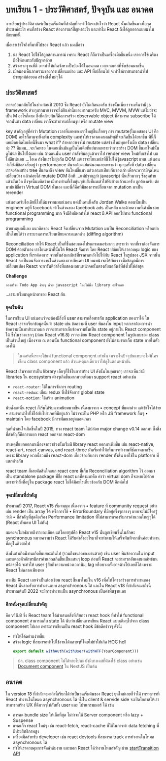 # บทเรียน 1 - ประวัติศาสตร์, ปัจจุบัน และ อนาคต

การเรียนรู้ประวัติศาสตร์เป็นจุดเริ่มต้นที่สำคัญที่จะทำให้เราเข้าใจว่า React นั้นเกิดขึ้นมาเพื่อจุดประสงค์อะไร คนที่สร้าง React ต้องการแก้ปัญหาอะไร และทำไม React ถึงได้ถูกออกแบบมาในลักษณะนี้

เมื่อเราเข้าใจถึงที่มาที่ไปของ React แล้ว ผมเชื่อว่า

1. นำ React ไปใช้ได้ถูกสถานการณ์ เพราะ React ก็ถือว่าเป็นเครื่องมือชิ้นหนึ่ง เราควรใช้เครื่องมือให้เหมาะกับปัญหาด้วย
2. สร้างรากฐานที่ดี อาจทำให้เกิดจังหวะปิ๊งป่องได้ในอนาคต เวลาเจอเคสที่ซับซ้อนมากขึ้น
3. เมื่อมองเห็นภาพรวมของการเปลี่ยนแปลง และ API ที่เปลี่ยนไป จะทำให้เราสามารถนำไปประยุกต์ต่อยอด สร้างสิ่งใหม่ๆได้

## ประวัติศาสตร์

เราจะย้อนกลับไปในช่วงก่อนปี 2010 ซึ่ง React ยังไม่เกิดนะครับ ช่วงนั้นเนี่ยเราจะเห็นว่ามี js framework ต่างๆมากมาย เราจะได้ยินคำนี้เยอะมากนะครับ MVC, MVVM, MVW แต่ไม่ว่าจะเป็น M อะไรก็ตาม สิ่งที่คล้ายกันก็คือการสร้าง observable object ที่สามารถ subscribe ได้ จากนั้นถ้า data เปลี่ยน เราก็จะทำการเปลี่ยนรูป หรือ mutate view 

key สำคัญอยู่ที่คำว่า Mutation เวลาที่แอพของเราใหญ่ขึ้นเรื่อยๆ การ mutate(ในเคสของ UI คือ DOM) อะไรก็ตามจะยิ่งเพิ่ม complexity และทำให้เราคาดเดาผลลัพธ์ที่จะเกิดขึ้นได้ยากขึ้น ทีนี้ก็เลยมีคนคิดไอเดียนี้ขึ้นมา what if? ถ้าหากว่าเราไม่ mutate แต่สร้างใหม่ทุกครั้งเมื่อ data เปลี่ยนล่ะ ?? หืมมม...จะเวิคหรอ ในตอนนั้นมันดูเป็นไอเดียที่แย่มากเพราะว่าการสร้าง DOM ขึ้นมาใหม่นั้นดูไม่น่าเป็นไปได้เลย เช่น ถ้าตอนนั้น user กำลังพิมอยู่แล้วเราไป render view ใหม่ทับเข้าไป ux ไม่ดีแน่นอน ...โอเค ถ้างั้นเราไม่ยุ่งกับ DOM แต่เราจะโยนหน้าที่นี้ไปให้ javascript แทน แน่นอนว่าก็ยังมีข้อสงสัยอยู่ว่า performance มันจะต้องแย่แน่นอนเลยเพราะว่า ทุกๆครั้งที่ data เปลี่ยน เราจะต้องสร้าง tree ที่แสดงถึง view อันใหม่ขึ้นมา แล้วเอามาเทียบกับของเก่า เพื่อจะหาว่ามีจุดไหนเปลี่ยนบ้าง แล้วค่อยไล่ mutate DOM อีกที ...แต่ปรากฏว่า javascript นั้นเร็วมากๆ ซึ่งสุดท้ายแล้วมันเวิค ถึงจุดนี้ผมคิดว่าคงมีบางท่านที่เริ่มคุ้นๆกับสิ่งที่ผมเล่าให้ฟังบ้างแล้วนะครับ ถูกต้องครับ ต่อมามันมีชื่อว่า Virtual DOM นั่นเอง และนี่ก็คือที่มีของการเปลี่ยนจาก mutation มาเป็น rerender
  
แน่นอนครับไอเดียนี้ไม่ได้มาจากผมแน่นอน แต่เป็นคนนี้ครับ Jordan Walke ตอนนั้นเป็น engineer อยู่ที่ facebook ทำในส่วนของ facebook ads เป็นหลัก และด้วยความที่เค้าชื่นชอบ functional programming มาก จึงมีอิทธิพลทำให้ react มี API ออกไปทาง functional programming

ด้วยเหตุผลนี้เอง แนวคิดของ React จึงเปลี่ยนจาก Mutation มาเป็น Reconciliation หรือแปลเป็นไทยได้ว่า กระบวนการเปรียนเทียบความแตกต่าง (diffing algorithm)

Reconciliation ทำให้ React เป็นที่ชื่นชอบของโปรแกรมเมอร์มากๆ เพราะว่า จากที่เราต้องจัดการ DOM ด้วยตัวเอง เราโยนหน้าที่นั้นให้ React จัดการ โดย React ปล่อยให้เราควบคุม logic ของ application ที่เราต้องการ จากนั้นส่งผลลัพธ์ที่เราคาดหวังไปให้กับ React ในรูปของ JSX จากนั้น React จะเป็นคนจัดการงานในส่วนของการอัพเดท UI บนหน้าจอให้กับเรา เมื่อข้อมูลมีการเปลี่ยนแปลง React จะการันตีว่าสิ่งที่แสดงผลบนหน้าจอนั้นตรงกับผลลัพธ์ที่ส่งไปให้ล่าสุด

**Challenge**
```
ลองสร้าง Todo App ง่ายๆ ด้วย javascript โดยไม่พึ่ง library อะไรเลย
```

...เรามาเริ่มมาดูหน้าตาของ React กัน

### ยุคเริ่มต้น

ในการเขียน UI แน่นอนว่าจะต้องมีสิ่งที่ user สามารถสื่อสารกับ application ของเราได้ ใน React เราจะเรียกข้อมูลนั้นว่า state เช่น ข้อความที่ user พิมลงใน input หากเราต้องการนำข้อความนั้นมาประมวลผล เราจะสามารถเก็บข้อความนั้นเป็น state อยู่ภายใน React component ได้ ซึ่งในช่วงแรกๆ (ก่อน React v16.8) เราจะเขียน React component ในรูปแบบของ class เป็นส่วนใหญ่ เนื่องจาก ณ ตอนนั้น functional component ยังไม่สามารถเก็บ state ภายในตัวเองได้

> ในคอร์สนี้เราจะใช้แต่ functional component เท่านั้น เพราะในปัจจุบันแทบจะไม่มีใครเขียน class component แล้ว ส่วนเหตุผลเดี๋ยวเราไปดูในตอนหน้ากัน

React เริ่มจากการเป็น library เล็กๆที่ใช้ในการสร้าง UI ดังนั้นในยุคแรกๆ เราจะเห็นว่ามี libraries ใน ecosystem ต่างๆเกิดขึ้นมากมายเพื่อมา support react อย่างเช่น

- `react-router`: ใช้ในการจัดการ routing
- `react-redux`: เชื่อม redux ซึ่งใช้จัดการ global state
- `react-motion`: ใช้สร้าง animation

นับตั้งแต่นั้น react ก็เริ่มได้รับความนิยมมากขึ้น เนื่องมาจาก
	• concept ที่แตกต่าง แต่เข้าใจได้ง่าย
	• สามารถนำไปใช้ได้กับโปรเจคที่มีอยู่แล้ว ไม่ว่าจะเป็น PHP หรือ JS framework อื่นๆ
	• maintain โดย facebook มีการพัฒนาอยู่ตลอดเวลา

จุดที่น่าสนใจเกิดขึ้นในปี 2015, ทาง react team ได้ปล่อย major change v0.14 ออกมา ซึ่งสิ่งที่สำคัญก็คือการแยก react ออกจาก react-dom

สาเหตุที่แยกออกมาเนื่องจากว่าช่วงนั้นเริ่มมี library react ออกมาเพิ่มขึ้น เช่น react-native, react-art, react-canvas, and react-three มันเริ่มทำให้เห็นการทำงานที่ชัดเจนมากขึ้น เพราะ library พวกนี้รวมถึง react-dom เกี่ยวข้องกับการ render ทั้งสิ้น แค่ใช้ใน platform ที่แตกต่างกัน

react team ก็เลยตัดสินใจแยก react core ที่เก็บ Reconciliation algorithm ไว้ ออกมาเป็น standalone package ที่ชื่อ react ผลที่ตามมาคือ คำว่า virtual dom ก็จะหายไปด้วย เพราะว่าสิ่งที่อยู่ใน package react ไม่ได้มีอะไรเกี่ยวข้องกับ DOM อีกต่อไป

### จุดเปลี่ยนที่สำคัญ

ประมาณปี 2017, React v15 เริ่มจนมุม เนื่องจาก
	• feature ที่ community request อย่างเช่น render เป็น array ได้ หรือการใช้ <Fragment />
	• ErrorBoundary ที่มีอยู่ครึ่งๆกลางๆ แทบจะไม่มีใครรู้ว่ามี
	• ที่สำคัญที่สุดคือเรื่อง Performance limitation ที่ไม่สามารถรองรับการคำนวณใหญ่ๆได้ (React อัพเดท UI ไม่ทัน)
  
ผมคงจะไม่อธิบายถึงรายละเอียด แต่โดยสรุปคือ React v15 นั้นถูกเขียนขึ้นในลักษะ synchronous หมายความว่า React ได้รับคำสั่งอะไรมาก็จะทำตามให้เสร็จทันทีจากนั้นค่อยทำงานที่อยู่ในคิวต่อไป

ดังนั้นถ้าเกิดมีงานเกิดขึ้นเยอะเกินไป (รวมถึงขนาดของงานด้วย) เช่น user พิมข้อความใน input และแต่ละตัวอักษรมีการคำนวณเกิดขึ้นเป็นแสนๆ loop ก่อนที่ React จะสามารถอัพเดทผลลัพธ์บนหน้าจอได้ จะทำให้ user รู้สึกถึงความหน่วงเวลาพิม, lag หรือบางครั้งอาจค้างไปเลยก็ได้ เพราะ React ไม่ฉลาดเพียงพอ

ทางทีม React เลยจำเป็นต้องเขียน react ขึ้นมาใหม่ใน v16 เพื่อให้โครงสร้างการทำงานของ React นั้นรองรับการทำงานแบบ asynchronous ได้ และใน React v18 ที่กำลังจะมาถึงนี้ ประมาณต้นปี 2022 จะมีการทำงานเป็น asynchronous เป็นค่าพื้นฐานเลย

### อีกหนึ่งจุดเปลี่ยนสำคัญ

คือ v16.8 ซึ่ง React team ได้นำเสนอสิ่งที่เรียกว่า react hook ที่ทำให้ functional component สามารถเก็บ state ได้ นับว่าเปลี่ยนการเขียน React แบบเดิมๆไปจาก class component ไปเลย เพราะการเขียนเป็น react hook มีข้อดีคร่าวๆ ดังนี้:

- ทำให้โค้ดอ่านง่ายขึ้น
- สร้าง logic ที่สามารถทำไปใช้งานได้หลายๆที่โดยไม่ทำให้เกิด HOC hell
  ```js
  export default withAuth(withUser(withWTF(YourComponent)))
  ```

> ปล. class component ไม่ได้หายไปนะ ยังมีบางเคสที่ต้องใช้ class อย่างเช่น [Document component](https://github.com/vercel/next.js/blob/8b12b174e50209b0c71e3dd588c7a0871fe79598/packages/next/pages/_document.tsx?_pjax=%23js-repo-pjax-container%2C%20div%5Bitemtype%3D%22http%3A%2F%2Fschema.org%2FSoftwareSourceCode%22%5D%20main%2C%20%5Bdata-pjax-container%5D#L164) ใน NextJS เป็นต้น

## อนาคต

ใน version 18 ที่กำลังจะมาถึงนี้เรียกได้ว่าเป็นจุดเริ่มต้นของ React ยุคใหม่เลยก็ว่าได้ เพราะการที่ React ทำงานในโหมด asynchronous ได้ ทั้งใน client & servide side จะเปิดโอกาสให้เราสามารถสร้าง UX ที่ดีมากๆให้กับทั้ง user และ โปรแกรมเมอร์ ได้ เช่น

- การลด bundle size ให้เล็กที่สุด ไม่ว่าจะใช้ Server component หรือ lazy + Suspense
- แพคเก็จ react ใหม่ๆ เช่น react-fetch, react-cache ที่ใช้ในการทำ data fetching ที่มีประสิทธิภาพสูง
- เครื่องมือสำหรับ developer เช่น react devtools ที่สามารถ track การทำงานในโหมด asynchronous ได้
- ทำให้เราควบคุมการจัดลำดับงาน และบอก React ได้ว่างานไหนสำคัญ ผ่าน [startTransition API](https://reactjs.org/docs/concurrent-mode-patterns.html#transitions)




